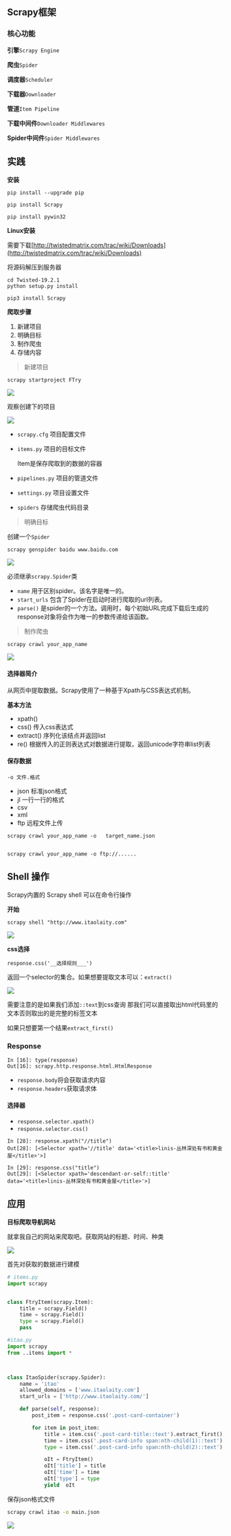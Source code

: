 ## Scrapy框架

### 核心功能

**引擎**`Scrapy Engine`

**爬虫**`Spider`

**调度器**`Scheduler`

**下载器**`Downloader`

**管道**`Item Pipeline`

**下载中间件**`Downloader Middlewares`

**Spider中间件**`Spider Middlewares`

## 实践

**安装**

```
pip install --upgrade pip 

pip install Scrapy

pip install pywin32
```

**Linux安装**

需要下载[http://twistedmatrix.com/trac/wiki/Downloads](http://twistedmatrix.com/trac/wiki/Downloads)

将源码解压到服务器

```shell
cd Twisted-19.2.1
python setup.py install 

pip3 install Scrapy
```

**爬取步骤**

1. 新建项目
2. 明确目标
3. 制作爬虫
4. 存储内容

> 新建项目

```bash
scrapy startproject FTry
```

![](image/1556434893665.jpg)

观察创建下的项目

![](E:\Tashi\Desktop\Learning\Scrapy爬虫框架\image\QQ截图20190622153618.png)

- `scrapy.cfg` 项目配置文件

- `items.py` 项目的目标文件

  Item是保存爬取到的数据的容器

- `pipelines.py` 项目的管道文件

- `settings.py` 项目设置文件

- `spiders` 存储爬虫代码目录

> 明确目标

创建一个`Spider`

```
scrapy genspider baidu www.baidu.com
```

![](image/1556436394356.png)

必须继承`scrapy.Spider`类

- `name` 用于区别spider。该名字是唯一的。
- `start_urls` 包含了Spider在启动时进行爬取的url列表。
- `parse()` 是spider的一个方法。调用时，每个初始URL完成下载后生成的response对象将会作为唯一的参数传递给该函数。

> 制作爬虫

```
scrapy crawl your_app_name
```

![](image/1556434869102.jpg)

#### 选择器简介

从网页中提取数据。Scrapy使用了一种基于Xpath与CSS表达式机制。

**基本方法**

- xpath()
- css() 传入css表达式
- extract() 序列化该结点并返回list
- re() 根据传入的正则表达式对数据进行提取，返回unicode字符串list列表

#### 保存数据

`-o 文件.格式`

- json 标准json格式
- jl 一行一行的格式
- csv 
- xml
- ftp 远程文件上传

```
scrapy crawl your_app_name -o   target_name.json


scrapy crawl your_app_name -o ftp://......
```

## Shell 操作

Scrapy内置的 Scrapy shell  可以在命令行操作

**开始**

```
scrapy shell "http://www.itaolaity.com"
```

![](image/1556441373691.png)

**css选择**

```
response.css('__选择规则___')
```

返回一个selector的集合。如果想要提取文本可以：`extract()`

![](image/1556441486823.png)

需要注意的是如果我们添加`::text`到css查询 那我们可以直接取出html代码里的文本否则取出的是完整的标签文本

如果只想要第一个结果`extract_first()`

### Response

```
In [16]: type(response)
Out[16]: scrapy.http.response.html.HtmlResponse
```

- `response.body`将会获取请求内容
- `response.headers`获取请求体

#### 选择器

- `response.selector.xpath()`
- `response.selector.css()`

```shell
In [28]: response.xpath("//title")
Out[28]: [<Selector xpath='//title' data='<title>linis-丛林深处有书和黄金屋</title>'>]

In [29]: response.css("title")
Out[29]: [<Selector xpath='descendant-or-self::title' data='<title>linis-丛林深处有书和黄金屋</title>'>]
```

## 应用

**目标爬取导航网站**

就拿我自己的网站来爬取吧。获取网站的标题、时间、种类

![](image/1556443631441.png)


首先对获取的数据进行建模

```python
# items.py
import scrapy


class FtryItem(scrapy.Item):
    title = scrapy.Field()
    time = scrapy.Field()
    type = scrapy.Field()
    pass
```

```python
#itao.py
import scrapy
from ..items import *



class ItaoSpider(scrapy.Spider):
    name = 'itao'
    allowed_domains = ['www.itaolaity.com']
    start_urls = ['http://www.itaolaity.com/']

    def parse(self, response):
        post_item = response.css('.post-card-container')

        for item in post_item:
            title = item.css('.post-card-title::text').extract_first(),
            time = item.css('.post-card-info span:nth-child(1)::text').extract_first(),
            type = item.css('.post-card-info span:nth-child(2)::text').extract_first(),

            oIt = FtryItem()
            oIt['title'] = title
            oIt['time'] = time
            oIt['type'] = type
            yield  oIt
```


保存json格式文件

```bash
scrapy crawl itao -o main.json
```

![](image/1556443760761.png)










